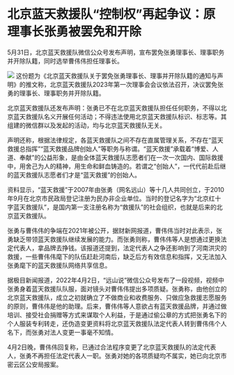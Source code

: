 

# 北京蓝天救援队“控制权”再起争议：原理事长张勇被罢免和开除

5月31日，北京蓝天救援队微信公众号发布声明，宣布罢免张勇理事长、理事职务并开除队籍，同时选举曹伟伟担任理事长。

![](https://inews.gtimg.com/om_bt/OLO78EsiDKfmFUUmeY6xwTkpm14NXpDiUENHxdM_fIcfQAA/1000)
这份题为《北京蓝天救援队关于罢免张勇理事长、理事并开除队籍的通知与声明》的推文称，北京蓝天救援队2023年第一次理事会会议依法召开，决议罢免张勇的理事长、理事职务并开除队籍。

北京蓝天救援队还发布声明：张勇已不在北京蓝天救援队担任任何职务，不得以北京蓝天救援队名义开展任何活动；不得违法使用北京蓝天救援队标识、标志等。其组建的微信群以及发起的活动，均与北京蓝天救援队无关。

声明还称，根据法律规定，各蓝天救援队之间不存在直属管理关系，不存在“蓝天救援总指挥”“蓝天救援品牌创始人”等职务与称谓。“蓝天救援”承载着“博爱、人道、奉献”的公益形象，是由全体蓝天救援队志愿者们在一次一次国内、国际救援中，用舍己为人的精神，用生命和鲜血铸造的。若谓之“创始人”，一代代前赴后继的蓝天救援队志愿者们才是“蓝天救援”的创始人。

资料显示，“蓝天救援”于2007年由张勇（网名远山）等十几人共同创立，于2010年9月在北京市民政局登记注册为民办非企业单位。当时的登记名字为“北京红十字蓝天救援队”，是国内第一支注册名称为“救援队”的社会组织，也就是后来的北京蓝天救援队。

张勇与曹伟伟的争端在2021年被公开，据财新网报道，曹伟伟当时对此表示，张勇缺乏带领蓝天救援队继续发展的能力。而张勇则称，曹伟伟等人是想通过更换法定代表人，拿品牌去挣钱。该报道还提到，法定代表人之争还影响到了河南洪灾的救援，一些曹伟伟麾下的队伍赶赴河南后，缺乏后方有效信息和指挥，又无法加入张勇麾下的蓝天救援队网络共享信息。

据极目新闻报道，2022年4月2日，“远山说”微信公众号发布了一段视频，视频中张勇身着蓝天救援队队服，面对镜头对曹伟伟提出多项质疑。张勇称，由他创立的北京蓝天救援队，成立之初就确立了不做商业和收费服务、只做应急救援志愿服务的原则，曹伟伟是他的助理。后来，曹伟伟等人意欲占有蓝天救援品牌，并通过做培训、接受社会捐赠等方式来谋取个人利益，于是通过偷公章的方式把张勇名下的个人服装专利转走，还伪造变更资料将北京蓝天救援队法定代表人转到曹伟伟个人名下，而张勇对法人变更一事毫不知情。

4月2日晚，曹伟伟回复称，已通过合法程序变更了北京蓝天救援队的法定代表人，张勇不再担任法定代表人一职。张勇对她的各项质疑均不属实，她已向北京市密云区公安局报案。

